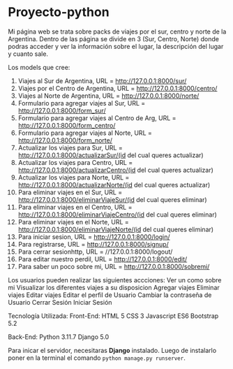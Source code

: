 # Proyecto-python

Mi página web se trata sobre packs de viajes por el sur, centro y norte de la Argentina. Dentro de las página se divide en 3 (Sur, Centro, Norte) donde podras acceder y ver la información sobre el lugar, la descripción del lugar y cuanto sale.

Los models que cree:
1) Viajes al Sur de Argentina, URL = http://127.0.0.1:8000/sur/
2) Viajes por el Centro de Argentina, URL = http://127.0.0.1:8000/centro/
3) Viajes al Norte de Argentina, URL = http://127.0.0.1:8000/norte/
4) Formulario para agregar viajes al Sur, URL = http://127.0.0.1:8000/form_sur/
5) Formulario para agregar viajes al Centro de Arg, URL = http://127.0.0.1:8000/form_centro/
6) Formulario para agregar viajes al Norte, URL = http://127.0.0.1:8000/form_norte/
7) Actualizar los viajes para Sur, URL = http://127.0.0.1:8000/actualizarSur/(id del cual queres actualizar)
8) Actualizar los viajes para Centro, URL = http://127.0.0.1:8000/actualizarCentro/(id del cual queres actualizar)
9) Actualizar los viajes para Norte, URL = http://127.0.0.1:8000/actualizarNorte/(id del cual queres actualizar)
10) Para eliminar viajes en el Sur, URL = http://127.0.0.1:8000/eliminarViajeSur/(id del cual queres eliminar)
11) Para eliminar viajes en el Centro, URL = http://127.0.0.1:8000/eliminarViajeCentro/(id del cual queres eliminar)
12) Para eliminar viajes en el Norte, URL = http://127.0.0.1:8000/eliminarViajeNorte/(id del cual queres eliminar)
13) Para iniciar sesion, URL = http://127.0.0.1:8000/login/
14) Para registrarse, URL = http://127.0.0.1:8000/signup/
15) Para cerrar sesionhttp, URL = //127.0.0.1:8000/logout/
16) Para editar nuestro perdil, URL = http://127.0.0.1:8000/edit/
17) Para saber un poco sobre mi, URL = http://127.0.0.1:8000/sobremi/

 Los usuarios pueden realizar las siguientes accciones:
   Ver un como sobre mi
   Visualizar los diferentes viajes a su disposicion 
   Agregar viajes
   Eliminar viajes
   Editar viajes
   Editar el perfil de Usuario
   Cambiar la contraseña de Usuario
   Cerrar Sesión
   Iniciar Sesión

Tecnología Utilizada:
  Front-End:
    HTML 5
    CSS 3
    Javascript ES6
    Bootstrap 5.2
    
  Back-End:
    Python 3.11.7
    Django 5.0
    
Para inicar el servidor, necesitaras **Django** instalado. Luego de instalarlo poner en la terminal el comando `python manage.py runserver`.
